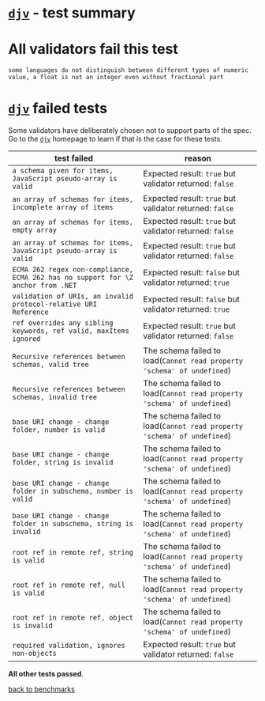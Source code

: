 # [`djv`](https://github.com/korzio/djv#readme) - test summary

# All validators fail this test

`some languages do not distinguish between different types of numeric value, a float is not an integer even without fractional part`

# [`djv`](https://github.com/korzio/djv#readme) failed tests

Some validators have deliberately chosen not to support parts of the spec. Go to the [`djv`](https://github.com/korzio/djv#readme) homepage to learn if
that is the case for these tests.

|test failed|reason
|-----------|------
|`a schema given for items, JavaScript pseudo-array is valid`|Expected result: `true` but validator returned: `false`
|`an array of schemas for items, incomplete array of items`|Expected result: `true` but validator returned: `false`
|`an array of schemas for items, empty array`|Expected result: `true` but validator returned: `false`
|`an array of schemas for items, JavaScript pseudo-array is valid`|Expected result: `true` but validator returned: `false`
|`ECMA 262 regex non-compliance, ECMA 262 has no support for \Z anchor from .NET`|Expected result: `false` but validator returned: `true`
|`validation of URIs, an invalid protocol-relative URI Reference`|Expected result: `false` but validator returned: `true`
|`ref overrides any sibling keywords, ref valid, maxItems ignored`|Expected result: `true` but validator returned: `false`
|`Recursive references between schemas, valid tree`|The schema failed to load(`Cannot read property 'schema' of undefined`)
|`Recursive references between schemas, invalid tree`|The schema failed to load(`Cannot read property 'schema' of undefined`)
|`base URI change - change folder, number is valid`|The schema failed to load(`Cannot read property 'schema' of undefined`)
|`base URI change - change folder, string is invalid`|The schema failed to load(`Cannot read property 'schema' of undefined`)
|`base URI change - change folder in subschema, number is valid`|The schema failed to load(`Cannot read property 'schema' of undefined`)
|`base URI change - change folder in subschema, string is invalid`|The schema failed to load(`Cannot read property 'schema' of undefined`)
|`root ref in remote ref, string is valid`|The schema failed to load(`Cannot read property 'schema' of undefined`)
|`root ref in remote ref, null is valid`|The schema failed to load(`Cannot read property 'schema' of undefined`)
|`root ref in remote ref, object is invalid`|The schema failed to load(`Cannot read property 'schema' of undefined`)
|`required validation, ignores non-objects`|Expected result: `true` but validator returned: `false`

**All other tests passed**.

[back to benchmarks](https://github.com/ebdrup/json-schema-benchmark)